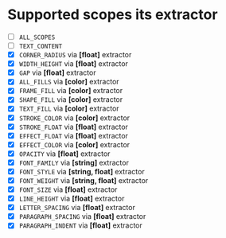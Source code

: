 # Supported scopes its extractor

- [ ] `ALL_SCOPES`
- [ ] `TEXT_CONTENT`
- [x] `CORNER_RADIUS` via **[float]** extractor
- [x] `WIDTH_HEIGHT` via **[float]** extractor
- [x] `GAP` via **[float]** extractor
- [x] `ALL_FILLS` via **[color]** extractor
- [x] `FRAME_FILL` via **[color]** extractor
- [x] `SHAPE_FILL` via **[color]** extractor
- [x] `TEXT_FILL` via **[color]** extractor
- [x] `STROKE_COLOR` via **[color]** extractor
- [x] `STROKE_FLOAT` via **[float]** extractor
- [x] `EFFECT_FLOAT` via **[float]** extractor
- [x] `EFFECT_COLOR` via **[color]** extractor
- [x] `OPACITY` via **[float]** extractor
- [x] `FONT_FAMILY` via **[string]** extractor
- [x] `FONT_STYLE` via **[string, float]** extractor
- [x] `FONT_WEIGHT` via **[string, float]** extractor
- [x] `FONT_SIZE` via **[float]** extractor
- [x] `LINE_HEIGHT` via **[float]** extractor
- [x] `LETTER_SPACING` via **[float]** extractor
- [x] `PARAGRAPH_SPACING` via **[float]** extractor
- [x] `PARAGRAPH_INDENT` via **[float]** extractor
